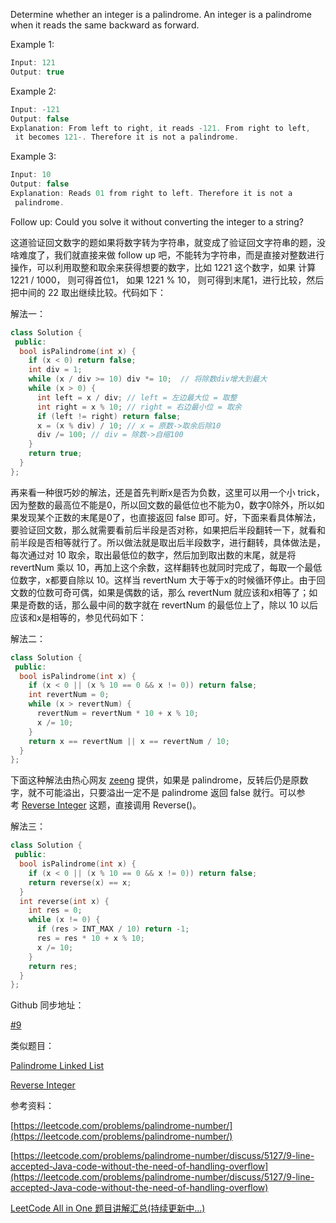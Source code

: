 Determine whether an integer is a palindrome. An integer is a palindrome when it reads the same backward as forward.

Example 1:

```c
Input: 121
Output: true
```

Example 2:

```c
Input: -121
Output: false
Explanation: From left to right, it reads -121. From right to left,
 it becomes 121-. Therefore it is not a palindrome.
```

Example 3:

```c
Input: 10
Output: false
Explanation: Reads 01 from right to left. Therefore it is not a
 palindrome.
```

Follow up: Could you solve it without converting the integer to a string?

这道验证回文数字的题如果将数字转为字符串，就变成了验证回文字符串的题，没啥难度了，我们就直接来做 follow up 吧，不能转为字符串，而是直接对整数进行操作，可以利用取整和取余来获得想要的数字，比如 1221 这个数字，如果 计算 1221 / 1000， 则可得首位1， 如果 1221 % 10， 则可得到末尾1，进行比较，然后把中间的 22 取出继续比较。代码如下：

解法一：

```cpp
class Solution {
 public:
  bool isPalindrome(int x) {
    if (x < 0) return false;
    int div = 1;
    while (x / div >= 10) div *= 10;  // 将除数div增大到最大
    while (x > 0) {
      int left = x / div; // left = 左边最大位 = 取整
      int right = x % 10; // right = 右边最小位 = 取余
      if (left != right) return false;
      x = (x % div) / 10; // x = 原数->取余后除10 
      div /= 100; // div = 除数->自缩100
    }
    return true;
  }
};
```

再来看一种很巧妙的解法，还是首先判断x是否为负数，这里可以用一个小 trick，因为整数的最高位不能是0，所以回文数的最低位也不能为0，数字0除外，所以如果发现某个正数的末尾是0了，也直接返回 false 即可。好，下面来看具体解法，要验证回文数，那么就需要看前后半段是否对称，如果把后半段翻转一下，就看和前半段是否相等就行了。所以做法就是取出后半段数字，进行翻转，具体做法是，每次通过对 10 取余，取出最低位的数字，然后加到取出数的末尾，就是将 revertNum 乘以 10，再加上这个余数，这样翻转也就同时完成了，每取一个最低位数字，x都要自除以 10。这样当 revertNum 大于等于x的时候循环停止。由于回文数的位数可奇可偶，如果是偶数的话，那么 revertNum 就应该和x相等了；如果是奇数的话，那么最中间的数字就在 revertNum 的最低位上了，除以 10 以后应该和x是相等的，参见代码如下：

解法二：

```cpp
class Solution {
 public:
  bool isPalindrome(int x) {
    if (x < 0 || (x % 10 == 0 && x != 0)) return false;
    int revertNum = 0;
    while (x > revertNum) {
      revertNum = revertNum * 10 + x % 10;
      x /= 10;
    }
    return x == revertNum || x == revertNum / 10;
  }
};
```

下面这种解法由热心网友 [zeeng](https://www.cnblogs.com/grandyang/p/4125510.html#3951921) 提供，如果是 palindrome，反转后仍是原数字，就不可能溢出，只要溢出一定不是 palindrome 返回 false 就行。可以参考 [Reverse Integer](http://www.cnblogs.com/grandyang/p/4125588.html) 这题，直接调用 Reverse()。

解法三：

```cpp
class Solution {
 public:
  bool isPalindrome(int x) {
    if (x < 0 || (x % 10 == 0 && x != 0)) return false;
    return reverse(x) == x;
  }
  int reverse(int x) {
    int res = 0;
    while (x != 0) {
      if (res > INT_MAX / 10) return -1;
      res = res * 10 + x % 10;
      x /= 10;
    }
    return res;
  }
};
```

Github 同步地址：

[#9](https://github.com/grandyang/leetcode/issues/9)

类似题目：

[Palindrome Linked List](http://www.cnblogs.com/grandyang/p/4635425.html)

[Reverse Integer](http://www.cnblogs.com/grandyang/p/4125588.html)

参考资料：

[https://leetcode.com/problems/palindrome-number/](https://leetcode.com/problems/palindrome-number/)

[https://leetcode.com/problems/palindrome-number/discuss/5127/9-line-accepted-Java-code-without-the-need-of-handling-overflow](https://leetcode.com/problems/palindrome-number/discuss/5127/9-line-accepted-Java-code-without-the-need-of-handling-overflow)

[LeetCode All in One 题目讲解汇总(持续更新中...)](http://www.cnblogs.com/grandyang/p/4606334.html)